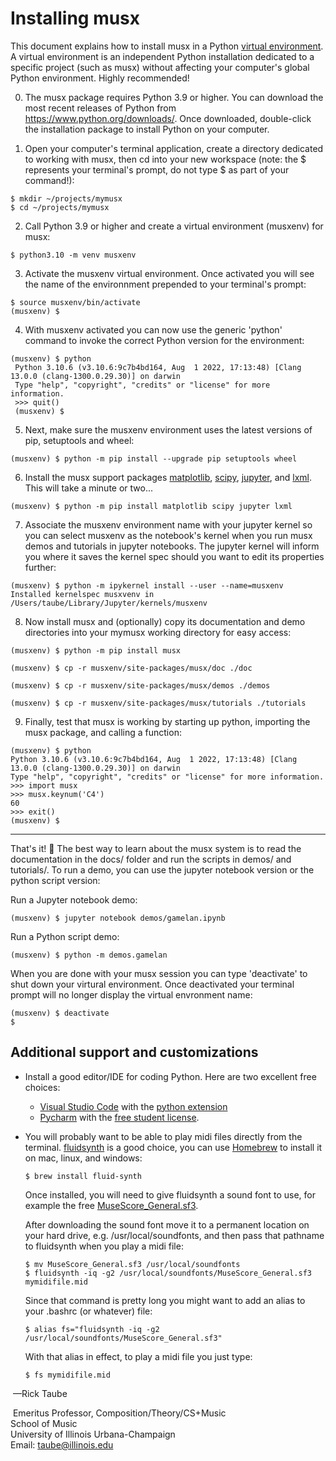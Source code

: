 # Installing musx

This document explains how to install musx in a Python [virtual environment](https://docs.python.org/3/library/venv.html).  A virtual environment is an independent Python installation dedicated to a specific project (such as musx) without affecting your computer's global Python environment.  Highly recommended!

0. The musx package requires Python 3.9 or higher.  You can download the most recent releases of Python from https://www.python.org/downloads/. Once downloaded, double-click the installation package to install Python on your computer.

1. Open your computer's terminal application, create a directory dedicated to working with musx, then cd into your new workspace (note: the $ represents your terminal's prompt, do not type $ as part of your command!):

  ``` 
  $ mkdir ~/projects/mymusx
  $ cd ~/projects/mymusx
  ```

2. Call Python 3.9 or higher and create a virtual environment (musxenv) for musx:

  ``` 
  $ python3.10 -m venv musxenv
  ```

3. Activate the musxenv virtual environment. Once activated you will see the name of the environnment prepended to your terminal's prompt:

  ```
  $ source musxenv/bin/activate
  (musxenv) $
  ```

4. With musxenv activated you can now use the generic 'python' command to invoke the correct Python version for the environment:

  ```
  (musxenv) $ python
   Python 3.10.6 (v3.10.6:9c7b4bd164, Aug  1 2022, 17:13:48) [Clang 13.0.0 (clang-1300.0.29.30)] on darwin
   Type "help", "copyright", "credits" or "license" for more information.
   >>> quit()
   (musxenv) $
  ```

5. Next, make sure the musxenv environment uses the latest versions of pip, setuptools and wheel:

  ```
  (musxenv) $ python -m pip install --upgrade pip setuptools wheel
  ```

6. Install the musx support packages [matplotlib](https://matplotlib.org/), [scipy](https://www.scipy.org/), [jupyter](https://pypi.org/project/jupyter/), and [lxml](https://pypi.org/project/lxml/).  This will take a minute or two...

  ```
  (musxenv) $ python -m pip install matplotlib scipy jupyter lxml
  ```

7. Associate the musxenv environment name with your jupyter kernel so you can select musxenv as the notebook's kernel when you run musx demos and tutorials in jupyter notebooks.  The jupyter kernel will inform you where it saves the kernel spec should you want to edit its properties further:

  ```
  (musxenv) $ python -m ipykernel install --user --name=musxenv
  Installed kernelspec musxvenv in /Users/taube/Library/Jupyter/kernels/musxenv
  ```

8. Now install musx and (optionally) copy its documentation and demo directories into your mymusx working directory for easy access:

  ```
(musxenv) $ python -m pip install musx

(musxenv) $ cp -r musxenv/site-packages/musx/doc ./doc

(musxenv) $ cp -r musxenv/site-packages/musx/demos ./demos

(musxenv) $ cp -r musxenv/site-packages/musx/tutorials ./tutorials
  ```

9. Finally, test that musx is working by starting up python, importing the musx package, and calling a function:

  ```
  (musxenv) $ python
  Python 3.10.6 (v3.10.6:9c7b4bd164, Aug  1 2022, 17:13:48) [Clang 13.0.0 (clang-1300.0.29.30)] on darwin
  Type "help", "copyright", "credits" or "license" for more information.
  >>> import musx
  >>> musx.keynum('C4')
  60
  >>> exit()
  (musxenv) $
  ```
___

That's it! 🤗  The best way to learn about the musx system is to read the documentation in the docs/ folder and run the scripts in demos/ and tutorials/.  To run a demo, you can use the jupyter notebook version or the python script version:

Run a Jupyter notebook demo:

  ```
  (musxenv) $ jupyter notebook demos/gamelan.ipynb
  ```

Run a Python script demo:

  ```
  (musxenv) $ python -m demos.gamelan
  ```

When you are done with your musx session you can type 'deactivate' to shut down your virtural environment. Once deactivated your terminal prompt will no longer display the virtual envronment name:

  ```
  (musxenv) $ deactivate
  $ 
  ```

## Additional support and customizations

* Install a good editor/IDE for coding Python. Here are two excellent free choices:

  - [Visual Studio Code](https://code.visualstudio.com/) with the [python extension](https://code.visualstudio.com/docs/languages/python)
  - [Pycharm](https://www.jetbrains.com/pycharm/) with the [free student license](https://www.jetbrains.com/community/education/#students).

* You will probably want to be able to play midi files directly from the terminal.  [fluidsynth](http://www.fluidsynth.org/) is a good choice, you can use [Homebrew](https://brew.sh/) to install it on mac, linux, and windows:

  ```
  $ brew install fluid-synth
  ```

  Once installed, you will need to give fluidsynth a sound font to use, for example the free [MuseScore_General.sf3](ftp://ftp.osuosl.org/pub/musescore/soundfont/MuseScore_General/MuseScore_General.sf2).

  After downloading the sound font move it to a permanent location on your hard drive, e.g. /usr/local/soundfonts, and then pass that pathname to fluidsynth when you play a midi file:

  ```
  $ mv MuseScore_General.sf3 /usr/local/soundfonts
  $ fluidsynth -iq -g2 /usr/local/soundfonts/MuseScore_General.sf3 mymidifile.mid
  ```

  Since that command is pretty long you might want to add an alias to your .bashrc (or whatever) file:

  ```
  $ alias fs="fluidsynth -iq -g2 /usr/local/soundfonts/MuseScore_General.sf3"
  ```

  With that alias in effect, to play a midi file you just type:

  ```
  $ fs mymidifile.mid
  ```

​	—Rick Taube

​		Emeritus Professor, Composition/Theory/CS+Music  
​		School of Music  
​		University of Illinois Urbana-Champaign  
​		Email: taube@illinois.edu
